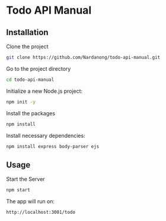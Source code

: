 # Todo API Manual

## Installation

Clone the project

```bash
git clone https://github.com/Nardanong/todo-api-manual.git
```

Go to the project directory

```bash
cd todo-api-manual
```

Initialize a new Node.js project:

```bash
npm init -y
```

Install the packages

```bash
npm install
```

Install necessary dependencies:

```bash
npm install express body-parser ejs
```

## Usage

Start the Server

```bash
npm start
```

The app will run on:

```
http://localhost:3001/todo
```
